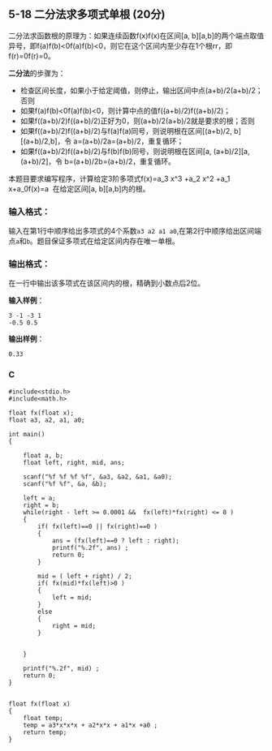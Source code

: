 ## 5-18 二分法求多项式单根   (20分)
二分法求函数根的原理为：如果连续函数f(x)f(x)在区间[a, b][a,b]的两个端点取值异号，即f(a)f(b)<0f(a)f(b)<0，则它在这个区间内至少存在1个根rr，即f(r)=0f(r)=0。

**二分法**的步骤为：

- 检查区间长度，如果小于给定阈值，则停止，输出区间中点(a+b)/2(a+b)/2；否则
- 如果f(a)f(b)<0f(a)f(b)<0，则计算中点的值f((a+b)/2)f((a+b)/2)；
- 如果f((a+b)/2)f((a+b)/2)正好为0，则(a+b)/2(a+b)/2就是要求的根；否则
- 如果f((a+b)/2)f((a+b)/2)与f(a)f(a)同号，则说明根在区间[(a+b)/2, b][(a+b)/2,b]，令 	a=(a+b)/2a=(a+b)/2，重复循环；
- 如果f((a+b)/2)f((a+b)/2)与f(b)f(b)同号，则说明根在区间[a, (a+b)/2][a,(a+b)/2]，令	b=(a+b)/2b=(a+b)/2，重复循环。

本题目要求编写程序，计算给定3阶多项式f(x)=a_3 x^3 +a_2 x^2 +a_1 x+a_0f(x)=a
​​ 在给定区间[a, b][a,b]内的根。

### 输入格式：

输入在第1行中顺序给出多项式的4个系数​`a3 a2 a1 a0`,在第2行中顺序给出区间端点`a`和`b`。题目保证多项式在给定区间内存在唯一单根。

###  输出格式：

在一行中输出该多项式在该区间内的根，精确到小数点后2位。

**输入样例**：

	3 -1 -3 1
	-0.5 0.5
**输出样例**：

	0.33

### C
	#include<stdio.h>
	#include<math.h>
	
	float fx(float x);
	float a3, a2, a1, a0;
	
	int main()
	{
		
		float a, b;
		float left, right, mid, ans; 
		
		scanf("%f %f %f %f", &a3, &a2, &a1, &a0);
		scanf("%f %f", &a, &b);
		
		left = a;
		right = b;
		while(right - left >= 0.0001 &&  fx(left)*fx(right) <= 0 )
		{
			if( fx(left)==0 || fx(right)==0 )
			{
				ans = (fx(left)==0 ? left : right);
				printf("%.2f", ans)	;
				return 0;
			}
			
			mid = ( left + right) / 2;
			if( fx(mid)*fx(left)>0 ) 
			{
				left = mid;
			}	
			else  
			{
				right = mid;
			}
	
			
		}
		
		printf("%.2f", mid)	;
		return 0;
	}
	
	
	float fx(float x)
	{
		float temp;
		temp = a3*x*x*x + a2*x*x + a1*x +a0 ;  
		return temp;
	}

